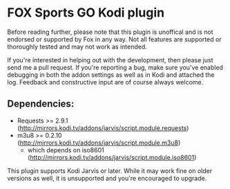 ﻿# FOX Sports GO Kodi plugin #
Before reading further, please note that this plugin is unoffical and is not endorsed or supported by Fox in any way. Not all features are supported or thoroughly tested and may not work as intended.

If you're interested in helping out with the development, then please just send me a pull request. If you're reporting a bug, make sure you've enabled debugging in both the addon settings as well as in Kodi and attached the log. Feedback and constructive input are of course always welcome.


## Dependencies: ##
 * Requests >= 2.9.1 (http://mirrors.kodi.tv/addons/jarvis/script.module.requests)
 * m3u8 >= 0.2.10 (http://mirrors.kodi.tv/addons/jarvis/script.module.m3u8)
   * which depends on iso8601 (http://mirrors.kodi.tv/addons/jarvis/script.module.iso8601)
 

This plugin supports Kodi Jarvis or later. While it may work fine on older versions as well, it is unsupported and you're encouraged to upgrade.

